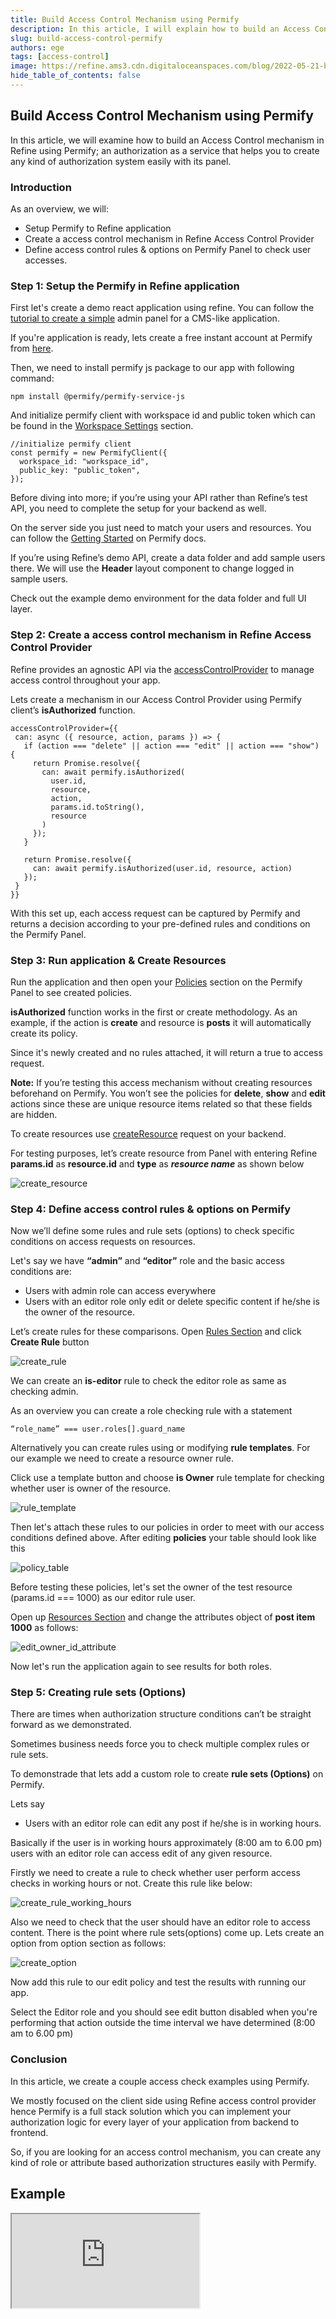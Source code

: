```yaml
---
title: Build Access Control Mechanism using Permify
description: In this article, I will explain how to build an Access Control n Refine using Permify; an authorization API that helps you to create any kind of authorization system easily with its panel.
slug: build-access-control-permify
authors: ege
tags: [access-control]
image: https://refine.ams3.cdn.digitaloceanspaces.com/blog/2022-05-21-build-access-control-permify/social.jpg
hide_table_of_contents: false
---
```


## Build Access Control Mechanism using Permify

In this article, we will examine how to build an Access Control mechanism in Refine using Permify; an authorization as a service that helps you to create any kind of authorization system easily with its panel.

<!--truncate-->

### Introduction

As an overview, we will:

- Setup Permify to Refine application
- Create a access control mechanism in Refine Access Control Provider
- Define access control rules & options on Permify Panel to check user accesses.

### Step 1: Setup the Permify in Refine application

First let's create a demo react application using refine. You can follow the [tutorial to create a simple](https://refine.dev/tutorial) admin panel for a CMS-like application.

If you're application is ready, lets create a free instant account at Permify from [here](https://panel.permify.co/auth/registration).

Then, we need to install permify js package to our app with following command:

```tsx
npm install @permify/permify-service-js
```

And initialize permify client with workspace id and public token which can be found in the [Workspace Settings](https://panel.permify.co/settings/workspace) section.

```tsx
//initialize permify client
const permify = new PermifyClient({
  workspace_id: "workspace_id",
  public_key: "public_token",
});
```

Before diving into more; if you’re using your API rather than Refine’s test API, you need to complete the setup for your backend as well.

On the server side you just need to match your users and resources. You can follow the [Getting Started](https://docs.permify.co/docs/getting-started) on Permify docs.

If you’re using Refine’s demo API, create a data folder and add sample users there. We will use the **Header** layout component to change logged in sample users.

Check out the example demo environment for the data folder and full UI layer.

### Step 2: Create a access control mechanism in Refine Access Control Provider

Refine provides an agnostic API via the [accessControlProvider](https://refine.dev/docs/core/providers/accessControl-provider/) to manage access control throughout your app.

Lets create a mechanism in our Access Control Provider using Permify client’s **isAuthorized** function.

```tsx
accessControlProvider={{
 can: async ({ resource, action, params }) => {
   if (action === "delete" || action === "edit" || action === "show") {
     return Promise.resolve({
       can: await permify.isAuthorized(
         user.id,
         resource,
         action,
         params.id.toString(),
         resource
       )
     });
   }

   return Promise.resolve({
     can: await permify.isAuthorized(user.id, resource, action)
   });
 }
}}
```

With this set up, each access request can be captured by Permify and returns a decision according to your pre-defined rules and conditions on the Permify Panel.

### Step 3: Run application & Create Resources

Run the application and then open your [Policies](https://panel.permify.co/access-control/policies) section on the Permify Panel to see created policies.

**isAuthorized** function works in the first or create methodology. As an example, if the action is **create** and resource is **posts** it will automatically create its policy.

Since it's newly created and no rules attached, it will return a true to access request.

**Note:** If you’re testing this access mechanism without creating resources beforehand on Permify. You won’t see the policies for **delete**, **show** and **edit** actions since these are unique resource items related so that these fields are hidden.

To create resources use [createResource](https://docs.permify.co/docs/api-reference/resource/create/) request on your backend.

For testing purposes, let’s create resource from Panel with entering Refine **params.id** as **resource.id** and **type** as **_resource name_** as shown below

<img src="https://refine.ams3.cdn.digitaloceanspaces.com/blog/2022-05-21-build-access-control-permify/create_resource.png" alt="create_resource" />

### Step 4: Define access control rules & options on Permify

Now we’ll define some rules and rule sets (options) to check specific conditions on access requests on resources.

Let's say we have **“admin”** and **“editor”** role and the basic access conditions are:

- Users with admin role can access everywhere
- Users with an editor role only edit or delete specific content if he/she is the owner of the resource.

Let’s create rules for these comparisons. Open [Rules Section](https://panel.permify.co/access-control/rules) and click **Create Rule** button

<img src="https://refine.ams3.cdn.digitaloceanspaces.com/blog/2022-05-21-build-access-control-permify/create_rule.png" alt="create_rule" />

We can create an **is-editor** rule to check the editor role as same as checking admin.

As an overview you can create a role checking rule with a statement

```tsx
“role_name” === user.roles[].guard_name
```

Alternatively you can create rules using or modifying **rule templates**. For our example we need to create a resource owner rule.

Click use a template button and choose **is Owner** rule template for checking whether user is owner of the resource.

<img src="https://refine.ams3.cdn.digitaloceanspaces.com/blog/2022-05-21-build-access-control-permify/rule_template.png" alt="rule_template" />

Then let's attach these rules to our policies in order to meet with our access conditions defined above. After editing **policies** your table should look like this

<img src="https://refine.ams3.cdn.digitaloceanspaces.com/blog/2022-05-21-build-access-control-permify/policy_table.png" alt="policy_table" />

Before testing these policies, let's set the owner of the test resource (params.id === 1000) as our editor rule user.

Open up [Resources Section](https://panel.permify.co/customers/resources) and change the attributes object of **post item 1000** as follows:

<img src="https://refine.ams3.cdn.digitaloceanspaces.com/blog/2022-05-21-build-access-control-permify/edit_owner_id_attribute.png" alt="edit_owner_id_attribute" />

Now let's run the application again to see results for both roles.

### Step 5: Creating rule sets (Options)

There are times when authorization structure conditions can’t be straight forward as we demonstrated.

Sometimes business needs force you to check multiple complex rules or rule sets.

To demonstrade that lets add a custom role to create **rule sets (Options)** on Permify.

Lets say

- Users with an editor role can edit any post if he/she is in working hours.

Basically if the user is in working hours approximately (8:00 am to 6.00 pm) users with an editor role can access edit of any given resource.

Firstly we need to create a rule to check whether user perform access checks in working hours or not. Create this rule like below:

<img src="https://refine.ams3.cdn.digitaloceanspaces.com/blog/2022-05-21-build-access-control-permify/create_rule_working_hours.png" alt="create_rule_working_hours" />

Also we need to check that the user should have an editor role to access content. There is the point where rule sets(options) come up. Lets create an option from option section as follows:

<img src="https://refine.ams3.cdn.digitaloceanspaces.com/blog/2022-05-21-build-access-control-permify/create_option.png" alt="create_option" />

Now add this rule to our edit policy and test the results with running our app.

Select the Editor role and you should see edit button disabled when you're performing that action outside the time interval we have determined (8:00 am to 6.00 pm)

### Conclusion

In this article, we create a couple access check examples using Permify.

We mostly focused on the client side using Refine access control provider hence Permify is a full stack solution which you can implement your authorization logic for every layer of your application from backend to frontend.

So, if you are looking for an access control mechanism, you can create any kind of role or attribute based authorization structures easily with Permify.

## Example

<iframe src="https://codesandbox.io/embed/github/Permify/permify-refine?autoresize=1&fontsize=14&theme=dark&view=preview"
     style={{width: "100%", height:"80vh", border: "0px", borderRadius: "8px", overflow:"hidden"}}
     title="access-control-permify-example"
     allow="accelerometer; ambient-light-sensor; camera; encrypted-media; geolocation; gyroscope; hid; microphone; midi; payment; usb; vr; xr-spatial-tracking"
     sandbox="allow-forms allow-modals allow-popups allow-presentation allow-same-origin allow-scripts"
></iframe>
